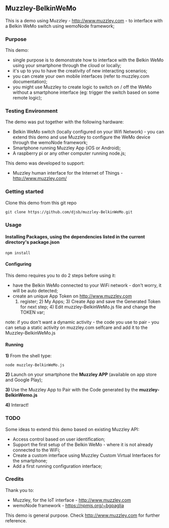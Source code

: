 ## Muzzley-BelkinWeMo

This is a demo using Muzzley - http://www.muzzley.com - to interface with a Belkin WeMo switch using wemoNode framework;

### Purpose

This demo:
  * single purpose is to demonstrate how to interface with the Belkin WeMo using your smartphone through the cloud or locally;
  * it's up to you to have the creativity of new interacting scenarios;
  * you can create your own mobile interfaces (refer to muzzley.com documentation);
  * you might use Muzzley to create logic to switch on / off the WeMo without a smartphone interface (eg: trigger the switch based on some remote logic);

### Testing Environment

The demo was put together with the following hardware:
  * Belkin WeMo switch (locally configured on your Wifi Network) - you can extend this demo and use Muzzley to configure the WeMo device through the wemoNode framework;
  * Smartphone running Muzzley App (iOS or Android);
  * A raspberry pi or any other computer running node.js;

This demo was developed to support:
  * Muzzley human interface for the Internet of Things - http://www.muzzley.com/


### Getting started

Clone this demo from this git repo

  <pre><code>git clone https://github.com/djsb/muzzley-BelkinWeMo.git</code></pre>

### Usage

#### Installing Packages, using the dependencies listed in the current directory's package.json

    npm install

#### Configuring

This demo requires you to do 2 steps before using it:
  * have the Belkin WeMo connected to your WiFi network - don't worry, it will be auto detected;
  * create an unique App Token on http://www.muzzley.com
      1) register; 2) My Apps; 3) Create App and save the Generated Token for next step; 4) Edit muzzley-BelkinWeMo.js file and change the TOKEN var;

  note: if you don't want a dynamic activity - the code you use to pair - you can setup a static activity on muzzley.com selfcare and add it to the Muzzley-BelkinWeMo.js

#### Running

**1)** From the shell type:
  <pre><code>node muzzley-BelkinWeMo.js</code></pre>

**2)** Launch on your smartphone the **Muzzley APP** (available on app store and Google Play);

**3)** Use the Muzzley App to Pair with the Code generated by the **muzzley-BelkinWemo.js**

**4)** Interact!

### TODO
Some ideas to extend this demo based on existing Muzzley API:
  * Access control based on user identification;
  * Support the first setup of the Belkin WeMo - where it is not already connected to the WiFi;
  * Create a custom interface using Muzzley Custom Virtual Interfaces for the smartphone;
  * Add a first running configuration interface;

### Credits
Thank you to:
  - Muzzley, for the IoT interface - http://www.muzzley.com
  - wemoNode framework - https://npmjs.org/~bgpaglia

This demo is general purpose. Check http://www.muzzley.com for further reference.
